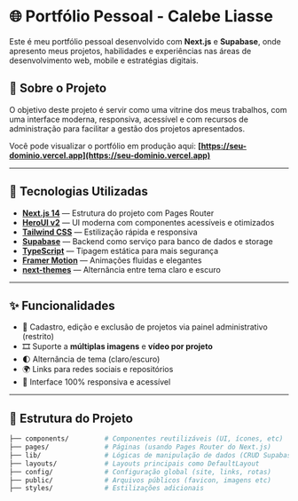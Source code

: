 # 🌐 Portfólio Pessoal - Calebe Liasse

Este é meu portfólio pessoal desenvolvido com **Next.js** e **Supabase**, onde apresento meus projetos, habilidades e experiências nas áreas de desenvolvimento web, mobile e estratégias digitais.

## 📌 Sobre o Projeto

O objetivo deste projeto é servir como uma vitrine dos meus trabalhos, com uma interface moderna, responsiva, acessível e com recursos de administração para facilitar a gestão dos projetos apresentados.

Você pode visualizar o portfólio em produção aqui: **[https://seu-dominio.vercel.app](https://seu-dominio.vercel.app)**

---

## 🚀 Tecnologias Utilizadas

- **[Next.js 14](https://nextjs.org/docs/pages)** — Estrutura do projeto com Pages Router
- **[HeroUI v2](https://heroui.com)** — UI moderna com componentes acessíveis e otimizados
- **[Tailwind CSS](https://tailwindcss.com)** — Estilização rápida e responsiva
- **[Supabase](https://supabase.com)** — Backend como serviço para banco de dados e storage
- **[TypeScript](https://www.typescriptlang.org)** — Tipagem estática para mais segurança
- **[Framer Motion](https://www.framer.com/motion)** — Animações fluidas e elegantes
- **[next-themes](https://github.com/pacocoursey/next-themes)** — Alternância entre tema claro e escuro

---

## ✨ Funcionalidades

- 📂 Cadastro, edição e exclusão de projetos via painel administrativo (restrito)
- 🎞️ Suporte a **múltiplas imagens** e **vídeo por projeto**
- 🌓 Alternância de tema (claro/escuro)
- 🌍 Links para redes sociais e repositórios
- 📱 Interface 100% responsiva e acessível

---

## 📁 Estrutura do Projeto

```bash
├── components/         # Componentes reutilizáveis (UI, ícones, etc)
├── pages/              # Páginas (usando Pages Router do Next.js)
├── lib/                # Lógicas de manipulação de dados (CRUD Supabase)
├── layouts/            # Layouts principais como DefaultLayout
├── config/             # Configuração global (site, links, rotas)
├── public/             # Arquivos públicos (favicon, imagens etc)
├── styles/             # Estilizações adicionais
